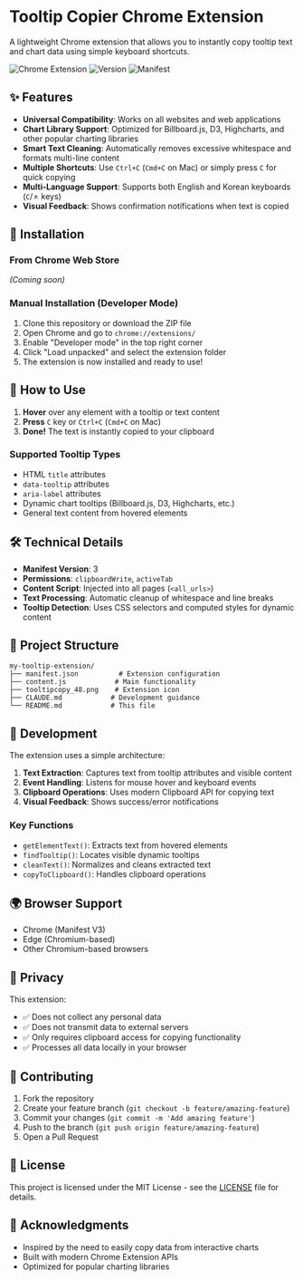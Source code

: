 # Tooltip Copier Chrome Extension

A lightweight Chrome extension that allows you to instantly copy tooltip text and chart data using simple keyboard shortcuts.

![Chrome Extension](https://img.shields.io/badge/Chrome-Extension-green)
![Version](https://img.shields.io/badge/version-1.0.2-blue)
![Manifest](https://img.shields.io/badge/manifest-v3-orange)

## ✨ Features

- **Universal Compatibility**: Works on all websites and web applications
- **Chart Library Support**: Optimized for Billboard.js, D3, Highcharts, and other popular charting libraries
- **Smart Text Cleaning**: Automatically removes excessive whitespace and formats multi-line content
- **Multiple Shortcuts**: Use `Ctrl+C` (`Cmd+C` on Mac) or simply press `C` for quick copying
- **Multi-Language Support**: Supports both English and Korean keyboards (`C`/`ㅊ` keys)
- **Visual Feedback**: Shows confirmation notifications when text is copied

## 🚀 Installation

### From Chrome Web Store
*(Coming soon)*

### Manual Installation (Developer Mode)
1. Clone this repository or download the ZIP file
2. Open Chrome and go to `chrome://extensions/`
3. Enable "Developer mode" in the top right corner
4. Click "Load unpacked" and select the extension folder
5. The extension is now installed and ready to use!

## 📖 How to Use

1. **Hover** over any element with a tooltip or text content
2. **Press** `C` key or `Ctrl+C` (`Cmd+C` on Mac)  
3. **Done!** The text is instantly copied to your clipboard

### Supported Tooltip Types
- HTML `title` attributes
- `data-tooltip` attributes  
- `aria-label` attributes
- Dynamic chart tooltips (Billboard.js, D3, Highcharts, etc.)
- General text content from hovered elements

## 🛠️ Technical Details

- **Manifest Version**: 3
- **Permissions**: `clipboardWrite`, `activeTab`
- **Content Script**: Injected into all pages (`<all_urls>`)
- **Text Processing**: Automatic cleanup of whitespace and line breaks
- **Tooltip Detection**: Uses CSS selectors and computed styles for dynamic content

## 📁 Project Structure

```
my-tooltip-extension/
├── manifest.json          # Extension configuration
├── content.js            # Main functionality 
├── tooltipcopy_48.png    # Extension icon
├── CLAUDE.md            # Development guidance
└── README.md            # This file
```

## 🔧 Development

The extension uses a simple architecture:

1. **Text Extraction**: Captures text from tooltip attributes and visible content
2. **Event Handling**: Listens for mouse hover and keyboard events
3. **Clipboard Operations**: Uses modern Clipboard API for copying text
4. **Visual Feedback**: Shows success/error notifications

### Key Functions
- `getElementText()`: Extracts text from hovered elements
- `findTooltip()`: Locates visible dynamic tooltips
- `cleanText()`: Normalizes and cleans extracted text
- `copyToClipboard()`: Handles clipboard operations

## 🌍 Browser Support

- Chrome (Manifest V3)
- Edge (Chromium-based)
- Other Chromium-based browsers

## 📄 Privacy

This extension:
- ✅ Does not collect any personal data
- ✅ Does not transmit data to external servers  
- ✅ Only requires clipboard access for copying functionality
- ✅ Processes all data locally in your browser

## 🤝 Contributing

1. Fork the repository
2. Create your feature branch (`git checkout -b feature/amazing-feature`)
3. Commit your changes (`git commit -m 'Add amazing feature'`)
4. Push to the branch (`git push origin feature/amazing-feature`)
5. Open a Pull Request

## 📜 License

This project is licensed under the MIT License - see the [LICENSE](LICENSE) file for details.

## 🙏 Acknowledgments

- Inspired by the need to easily copy data from interactive charts
- Built with modern Chrome Extension APIs
- Optimized for popular charting libraries